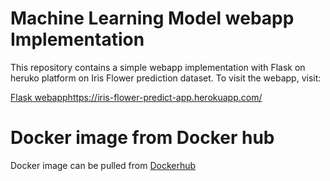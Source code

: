 # Machine Learning Model webapp Implementation
This repository contains a simple webapp implementation with Flask on heruko platform on Iris Flower prediction dataset. To visit the webapp, visit:

[Flask webapp](url)https://iris-flower-predict-app.herokuapp.com/

# Docker image from Docker hub
Docker image can be pulled from [Dockerhub]([url](https://hub.docker.com/repository/docker/useradi/flask-docker))




